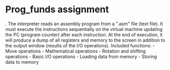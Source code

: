 <h1> Prog_funds assignment </h1>.
The interpreter reads an assembly program from a ".asm" file (text file). It must execute the instructions sequentially on the virtual machine updating the PC (program counter) after each instruction. At the end of execution, it will produce a dump of all registers and memory to the screen in addition to the output window (results of the I/O operations).
Included functions:
  - Move operations
  - Mathematical operations
  - Rotation and shifting operations
  - Basic I/O operations
  - Loading data from memory
  - Storing data to memory
